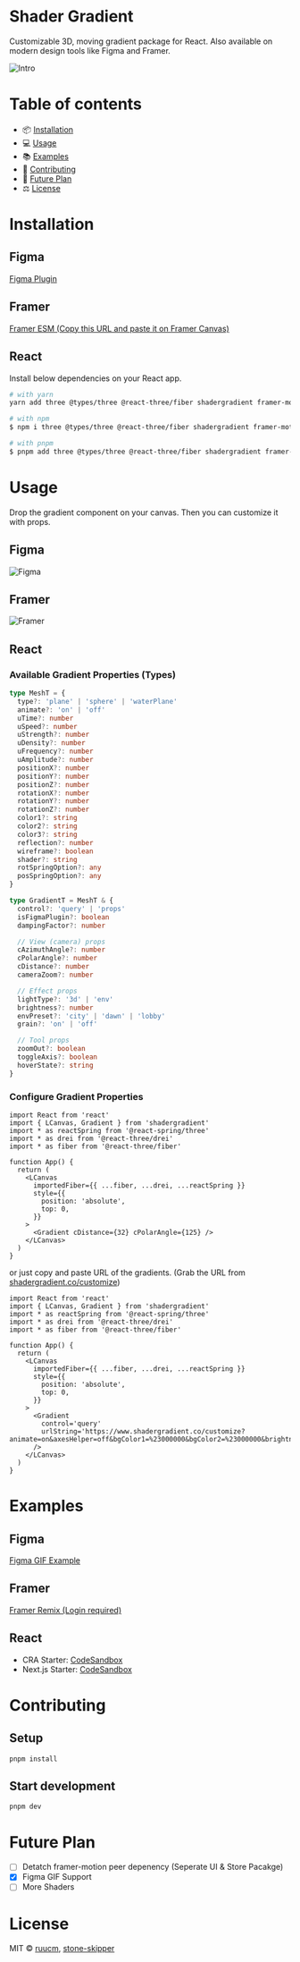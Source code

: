 # Shader Gradient

Customizable 3D, moving gradient package for React. Also available on modern design tools like Figma and Framer.

![Intro](./intro.gif)

# Table of contents

- 📦 [Installation](#installation)
- 💻 [Usage](#usage)
- 📚 [Examples](#examples)
- 📝 [Contributing](#contributing)
- 🚀 [Future Plan](#future-plan)
- ⚖️ [License](#license)

# Installation

## Figma

[Figma Plugin](https://www.figma.com/community/plugin/1203016883447870818)

## Framer

[Framer ESM (Copy this URL and paste it on Framer Canvas)](https://framer.com/m/ShaderGradient-Iog3.js)

## React

Install below dependencies on your React app.

```sh
# with yarn
yarn add three @types/three @react-three/fiber shadergradient framer-motion

# with npm
$ npm i three @types/three @react-three/fiber shadergradient framer-motion

# with pnpm
$ pnpm add three @types/three @react-three/fiber shadergradient framer-motion
```

# Usage

Drop the gradient component on your canvas. Then you can customize it with props.

## Figma

![Figma](./figma.gif)

## Framer

![Framer](./framer.gif)

## React

### Available Gradient Properties (Types)

```ts
type MeshT = {
  type?: 'plane' | 'sphere' | 'waterPlane'
  animate?: 'on' | 'off'
  uTime?: number
  uSpeed?: number
  uStrength?: number
  uDensity?: number
  uFrequency?: number
  uAmplitude?: number
  positionX?: number
  positionY?: number
  positionZ?: number
  rotationX?: number
  rotationY?: number
  rotationZ?: number
  color1?: string
  color2?: string
  color3?: string
  reflection?: number
  wireframe?: boolean
  shader?: string
  rotSpringOption?: any
  posSpringOption?: any
}

type GradientT = MeshT & {
  control?: 'query' | 'props'
  isFigmaPlugin?: boolean
  dampingFactor?: number

  // View (camera) props
  cAzimuthAngle?: number
  cPolarAngle?: number
  cDistance?: number
  cameraZoom?: number

  // Effect props
  lightType?: '3d' | 'env'
  brightness?: number
  envPreset?: 'city' | 'dawn' | 'lobby'
  grain?: 'on' | 'off'

  // Tool props
  zoomOut?: boolean
  toggleAxis?: boolean
  hoverState?: string
}
```

### Configure Gradient Properties

```tsx
import React from 'react'
import { LCanvas, Gradient } from 'shadergradient'
import * as reactSpring from '@react-spring/three'
import * as drei from '@react-three/drei'
import * as fiber from '@react-three/fiber'

function App() {
  return (
    <LCanvas
      importedFiber={{ ...fiber, ...drei, ...reactSpring }}
      style={{
        position: 'absolute',
        top: 0,
      }}
    >
      <Gradient cDistance={32} cPolarAngle={125} />
    </LCanvas>
  )
}
```

or just copy and paste URL of the gradients. (Grab the URL from [shadergradient.co/customize](https://www.shadergradient.co/customize))

```tsx
import React from 'react'
import { LCanvas, Gradient } from 'shadergradient'
import * as reactSpring from '@react-spring/three'
import * as drei from '@react-three/drei'
import * as fiber from '@react-three/fiber'

function App() {
  return (
    <LCanvas
      importedFiber={{ ...fiber, ...drei, ...reactSpring }}
      style={{
        position: 'absolute',
        top: 0,
      }}
    >
      <Gradient
        control='query'
        urlString='https://www.shadergradient.co/customize?animate=on&axesHelper=off&bgColor1=%23000000&bgColor2=%23000000&brightness=1.2&cAzimuthAngle=180&cDistance=3.6&cPolarAngle=90&cameraZoom=1&color1=%2352ff89&color2=%23dbba95&color3=%23d0bce1&embedMode=off&envPreset=city&fov=45&gizmoHelper=hide&grain=on&lightType=3d&pixelDensity=1&positionX=-1.4&positionY=0&positionZ=0&reflection=0.1&rotationX=0&rotationY=10&rotationZ=0&shader=defaults&type=plane&uDensity=1.3&uFrequency=5.5&uSpeed=0.4&uStrength=4&uTime=0&wireframe=false&zoomOut=false'
      />
    </LCanvas>
  )
}
```

# Examples

## Figma

[Figma GIF Example](https://framer.com/projects/shadergradient-co-package-origin--zugKWPH3hb4TzPLbtN8y-aV7Di?node=v1ySO756L)

## Framer

[Framer Remix (Login required)](https://framer.com/projects/new?duplicate=sJitbgOn6on6Savojbyk)

## React

- CRA Starter: [CodeSandbox](https://codesandbox.io/p/sandbox/github/ruucm/shadergradient/tree/main/apps/example-cra?file=%2Fsrc%2FApp.tsx)
- Next.js Starter: [CodeSandbox](https://codesandbox.io/p/sandbox/zjxeci?file=%2Fsrc%2Fpages%2Findex.tsx)

# Contributing

## Setup

```
pnpm install
```

## Start development

```
pnpm dev
```

# Future Plan

- [ ] Detatch framer-motion peer depenency (Seperate UI & Store Pacakge)
- [x] Figma GIF Support
- [ ] More Shaders

# License

MIT © [ruucm](https://github.com/ruucm), [stone-skipper](https://github.com/stone-skipper)
